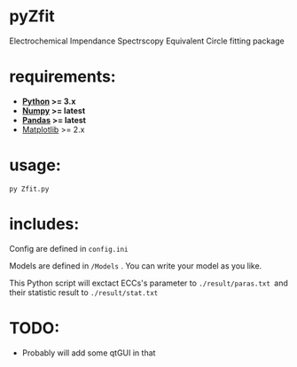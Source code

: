 # pyZfit
Electrochemical Impendance Spectrscopy Equivalent Circle fitting package

# requirements:
- **[Python](http://www.python.org/) >= 3.x**
- **[Numpy](http://www.numpy.org/) >= latest**
- **[Pandas](http://pandas.pydata.org/) >= latest**
- [Matplotlib](http://matplotlib.org/) >= 2.x


# usage: 
```
py Zfit.py
```

# includes:
Config are defined in ```config.ini```

Models are defined in ```/Models``` . You can write your model as you like.

This Python script will exctact ECCs's parameter to ```./result/paras.txt ```and their statistic result to  ```./result/stat.txt```

# TODO:
- Probably will add some qtGUI in that
